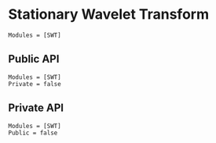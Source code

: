 # Stationary Wavelet Transform

```@index
Modules = [SWT]
```

## Public API
```@autodocs
Modules = [SWT]
Private = false
```

## Private API
```@autodocs
Modules = [SWT]
Public = false
```